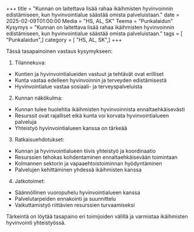 +++
title = "Kunnan on laitettava lisää rahaa ikäihmisten hyvinvoinnin edistämiseen, kun hyvinvointialue säästää omista palveluistaan."
date = 2025-02-09T01:00:00
Media = "HS, AL, SK"
Teema = "Punkalaidun"
Kysymys = "Kunnan on laitettava lisää rahaa ikäihmisten hyvinvoinnin edistämiseen, kun hyvinvointialue säästää omista palveluistaan."
tags = [ "Punkalaidun",]
category = [ "HS, AL, SK",]
+++

Tässä tasapainoinen vastaus kysymykseen:

1. Tilannekuva:
- Kuntien ja hyvinvointialueiden vastuut ja tehtävät ovat erilliset
- Kunta vastaa edelleen hyvinvoinnin ja terveyden edistämisestä
- Hyvinvointialue vastaa sosiaali- ja terveyspalveluista

2. Kunnan näkökulma:
- Kunnan tulee huolehtia ikäihmisten hyvinvoinnista ennaltaehkäisevästi
- Resurssit ovat rajalliset eikä kunta voi korvata hyvinvointialueen palveluja
- Yhteistyö hyvinvointialueen kanssa on tärkeää

3. Ratkaisuehdotukset:
- Kunnan ja hyvinvointialueen tiivis yhteistyö ja koordinaatio
- Resurssien tehokas kohdentaminen ennaltaehkäisevään toimintaan
- Kolmannen sektorin ja vapaaehtoistoiminnan hyödyntäminen
- Palvelujen kehittäminen yhdessä ikäihmisten kanssa

4. Jatkotoimet:
- Säännöllinen vuoropuhelu hyvinvointialueen kanssa
- Palvelutarpeiden ennakointi ja suunnittelu
- Vaikuttamistyö riittävien resurssien turvaamiseksi

Tärkeintä on löytää tasapaino eri toimijoiden välillä ja varmistaa ikäihmisten hyvinvointi yhteistyössä.